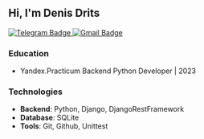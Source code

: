 ## Hi, I'm Denis Drits

<div id="badges">
  <a href="https://t.me/DenisDrits">
    <img src="https://img.shields.io/badge/Telegram-blue?style=social&logo=telegram&logoColor=blue" alt="Telegram Badge"/>
  </a>
  <a href="mailto:denisdric@gmail.com">
    <img src="https://img.shields.io/badge/Gmail-critical?style=social&logo=gmail&logoColor=critical" alt="Gmail Badge"/>
  </a>
</div>

### Education
- Yandex.Practicum Backend Python Developer | 2023

### Technologies
- **Backend**: Python, Django, DjangoRestFramework
- **Database**: SQLite
- **Tools**: Git, Github, Unittest
